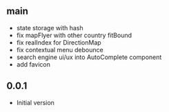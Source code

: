 ## main

- state storage with hash
- fix mapFlyer with other country fitBound
- fix realIndex for DirectionMap
- fix contextual menu debounce
- search engine ui/ux into AutoComplete component
- add favicon

## 0.0.1

- Initial version
